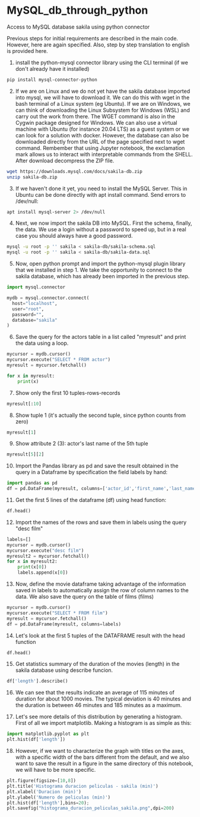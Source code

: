 # MySQL_db_through_python
Access to MySQL database sakila using python connector

Previous steps for initial requirements are described in the main code. However, here are again specified. Also, step by step translation to english is provided here.

1. install the python-mysql connector library using the CLI terminal (if we don't already have it installed)

```bash
pip install mysql-connector-python
```

2. If we are on Linux and we do not yet have the sakila database imported into mysql, we will have to download it. We can do this with wget in the bash terminal of a Linux system (eg Ubuntu). If we are on Windows, we can think of downloading the Linux Subsystem for Windows (WSL) and carry out the work from there. The WGET command is also in the Cygwin package designed for Windows. We can also use a virtual machine with Ubuntu (for instance 20.04 LTS) as a guest system or we can look for a solution with docker. However, the database can also be downloaded directly from the URL of the page specified next to wget command. Rembember that using Jupyter notebook, the exclamation mark allows us to interact with interpretable commands from the SHELL. After download decompress the ZIP file.
```bash
wget https://downloads.mysql.com/docs/sakila-db.zip 
unzip sakila-db.zip
```
3. If we haven't done it yet, you need to install the MySQL Server. This in Ubuntu can be done directly with apt install command. Send errors to /dev/null:
```bash
apt install mysql-server 2> /dev/null
```
4. Next, we now import the sakila DB into MySQL. First the schema, finally, the data. We use a login without a password to speed up, but in a real case you should always have a good password.

```bash
mysql -u root -p '' sakila < sakila-db/sakila-schema.sql 
mysql -u root -p '' sakila < sakila-db/sakila-data.sql
```

5. Now, open python prompt and import the python-mysql plugin library that we installed in step 1. We take the opportunity to connect to the sakila database, which has already been imported in the previous step.

```python
import mysql.connector

mydb = mysql.connector.connect(
  host="localhost",
  user="root",
  password="",
  database="sakila"
)
```
6. Save the query for the actors table in a list called "myresult" and print the data using a loop.

```python
mycursor = mydb.cursor()
mycursor.execute("SELECT * FROM actor")
myresult = mycursor.fetchall()

for x in myresult:
    print(x)
```

7. Show only the first 10 tuples-rows-records
```python
myresult[:10]
```
8. Show tuple 1 (it's actually the second tuple, since python counts from zero)
```python
myresult[1]
```
9. Show attribute 2 (3): actor's last name of the 5th tuple 
```python
myresult[5][2]
```

10. Import the Pandas library as pd and save the result obtained in the query in a Dataframe by specification the field labels by hand:
```python
import pandas as pd
df = pd.DataFrame(myresult, columns=['actor_id','first_name','last_name','timestamp'])
```
11. Get the first 5 lines of the dataframe (df) using head function:
```python
df.head()
```
12. Import the names of the rows and save them in labels using the query "desc film"
```python
labels=[]
mycursor = mydb.cursor()
mycursor.execute("desc film")
myresult2 = mycursor.fetchall()
for x in myresult2:
    print(x[0])
    labels.append(x[0])
```

13. Now,  define the movie dataframe taking advantage of the information saved in labels to automatically assign the row of column names to the data. We also save the query on the table of films (films)

```python
mycursor = mydb.cursor()
mycursor.execute("SELECT * FROM film")
myresult = mycursor.fetchall()
df = pd.DataFrame(myresult, columns=labels)
```

14. Let's look at the first 5 tuples of the DATAFRAME result with the head function
```python
df.head()
```
15. Get statistics summary of the duration of the movies (length) in the sakila database using describe funcion.
```python
df['length'].describe()
```
16. We can see that the results indicate an average of 115 minutes of duration for about 1000 movies. The typical deviation is 40 minutes and the duration is between 46 minutes and 185 minutes as a maximum.

17. Let's see more details of this distribution by generating a histogram. First of all we import matplotlib. Making a histogram is as simple as this:
```python
import matplotlib.pyplot as plt
plt.hist(df['length'])
```
18. However, if we want to characterize the graph with titles on the axes, with a specific width of the bars different from the default, and we also want to save the result in a figure in the same directory of this notebook, we will have to be more specific.
```python
plt.figure(figsize=[10,8])
plt.title('Histograma duracion peliculas - sakila (min)') 
plt.xlabel('Duracion (min)')
plt.ylabel('Numero de peliculas (min)')
plt.hist(df['length'],bins=20);
plt.savefig("histograma_duracion_peliculas_sakila.png",dpi=200)
```
